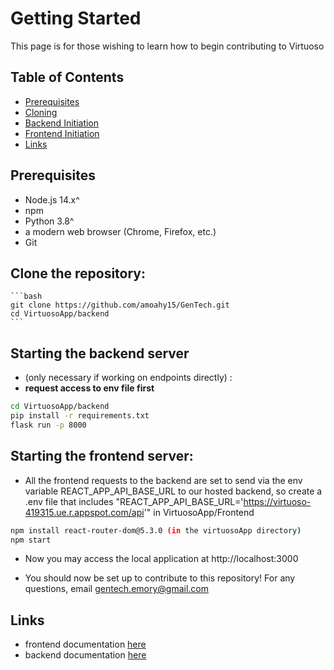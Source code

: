 # Getting Started

This page is for those wishing to learn how to begin contributing to Virtuoso

## Table of Contents
- [Prerequisites](#getting-started)
- [Cloning](#clone-the-repository)
- [Backend Initiation](#starting-the-backend-server)
- [Frontend Initiation](#starting-the-frontend-server)
- [Links]()
## Prerequisites
  * Node.js 14.x^
  * npm
  * Python 3.8^
  * a modern web browser (Chrome, Firefox, etc.)
  * Git
    
## Clone the repository:
    ```bash 
    git clone https://github.com/amoahy15/GenTech.git
    cd VirtuosoApp/backend
    ```
    
## Starting the backend server 
  * (only necessary if working on endpoints directly) :
  * **request access to env file first**
  ```bash
  cd VirtuosoApp/backend
  pip install -r requirements.txt
  flask run -p 8000
 ```

## Starting the frontend server:
  * All the frontend requests to the backend are set to send via the env variable REACT_APP_API_BASE_URL to our hosted backend, so create a .env file
  that includes "REACT_APP_API_BASE_URL='https://virtuoso-419315.ue.r.appspot.com/api'" in VirtuosoApp/Frontend
  ```bash
  npm install react-router-dom@5.3.0 (in the virtuosoApp directory)
  npm start
 ```
  * Now you may access the local application at http://localhost:3000
  
 * You should now be set up to contribute to this repository! For any questions, email gentech.emory@gmail.com
## Links
* frontend documentation [here](https://github.com/amoahy15/GenTech/tree/main/Docs/frontend%20docs)
* backend documentation [here](https://github.com/amoahy15/GenTech/tree/main/Docs/Backend%20docs)
